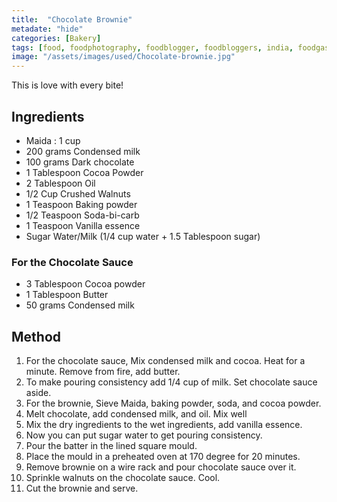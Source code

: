 ```yaml
---
title:  "Chocolate Brownie"
metadate: "hide"
categories: [Bakery]
tags: [food, foodphotography, foodblogger, foodbloggers, india, foodgasm, indianfood, love, foodcoma, foodporn,indiancooking, indianrecipe, foodlovers, indianfood, indianfoodbloggers, foodiesofinstagram, foodlove, indian, indiancouple, eatlocal, eathealthy, eatwell, desifood, trending, tasty, taste, yummyinmytummy, foodie, instafood, instafoodie, foodstagram, instagood, passionatepaprika, foodblog, easy, indian, recipe, mothersrecipe, cooking, easycooking, easyrecipe, simple, simplefood. chocolate, brownie, bakey, dessert, easybaking, easydessert]
image: "/assets/images/used/Chocolate-brownie.jpg"
---
```


This is love with every bite!

## Ingredients

- Maida : 1 cup
- 200 grams Condensed milk 
- 100 grams Dark chocolate
- 1 Tablespoon Cocoa Powder 
- 2 Tablespoon Oil
- 1/2 Cup Crushed Walnuts
- 1 Teaspoon Baking powder 
- 1/2 Teaspoon Soda-bi-carb 
- 1 Teaspoon Vanilla essence 
- Sugar Water/Milk (1/4 cup water + 1.5 Tablespoon sugar)

### For the Chocolate Sauce
- 3 Tablespoon Cocoa powder 
- 1 Tablespoon Butter 
- 50 grams Condensed milk  

## Method

1. For the chocolate sauce, Mix condensed milk and cocoa. Heat for a minute. Remove from fire, add butter. 
2. To make pouring consistency add 1/4 cup of milk. Set chocolate sauce aside.
3. For the brownie, Sieve Maida, baking powder, soda, and cocoa powder.
4. Melt chocolate, add condensed milk, and oil. Mix well
5. Mix the dry ingredients to the wet ingredients, add vanilla essence.
6. Now you can put sugar water to get pouring consistency.
7. Pour the batter in the lined square mould.
8. Place the mould in a preheated oven at 170 degree for 20 minutes.
9. Remove brownie on a wire rack and pour chocolate sauce over it.
10. Sprinkle walnuts on the chocolate sauce. Cool.
11. Cut the brownie and serve.


